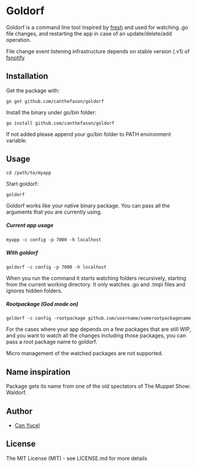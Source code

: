 Goldorf
=======

Goldorf is a command line tool inspired by [fresh](https://github.com/pilu/fresh) and used for watching .go file changes, and restarting the app in case of an update/delete/add operation.

File change event listening infrastructure depends on stable version (.v1) of [fsnotify](https://github.com/go-fsnotify/fsnotify)

## Installation

  Get the package with:

  `go get github.com/canthefason/goldorf`

  Install the binary under go/bin folder:

  `go install github.com/canthefason/goldorf`

  If not added please append your go/bin folder to PATH environment variable.

## Usage

  `cd /path/to/myapp`

Start goldorf:

  `goldorf`

Goldorf works like your native binary package. You can pass all the arguments that you are currently using.

##### Current app usage
  `myapp -c config -p 7000 -h localhost`

##### With goldorf
  `goldorf -c config -p 7000 -h localhost`

When you run the command it starts watching folders recursively, starting from the current working directory. It only watches .go and .tmpl files and ignores hidden folders.

##### Rootpackage (God mode on)
  `goldorf -c config -rootpackage github.com/username/somerootpackagename`

For the cases where your app depends on a few packages that are still WIP, and you want to watch all the changes including those packages, you can pass a root package name to goldorf.

Micro management of the watched packages are not supported.

## Name inspiration

Package gets its name from one of the old spectators of The Muppet Show: Waldorf.

## Author

* [Can Yucel](http://canthefason.com)

## License

The MIT License (MIT) - see LICENSE.md for more details


